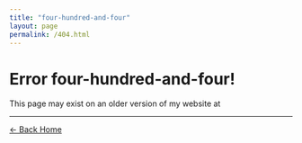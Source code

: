 ```yaml
---
title: "four-hundred-and-four"
layout: page
permalink: /404.html
---
```


# Error <yeet>four-hundred-and-four!</yeet>

This page may exist on an older version of my website at _<script>document.write(`<a href="https://2019.melody.cool${window.location.pathname}" target="_blank">https://2019.melody.cool${window.location.pathname}</a>`);</script>_

---

<a href="/" class="button uno">← Back Home</a>
